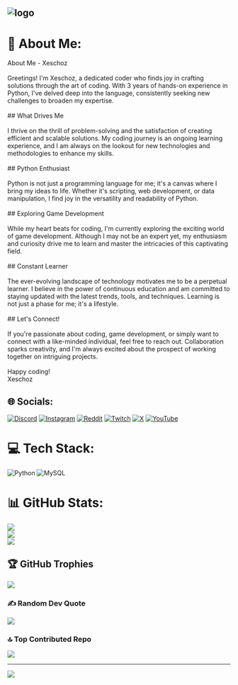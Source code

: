 ![logo]()
---
# 💫 About Me:
About Me - Xeschoz<br><br>Greetings! I'm Xeschoz, a dedicated coder who finds joy in crafting solutions through the art of coding. With 3 years of hands-on experience in Python, I've delved deep into the language, consistently seeking new challenges to broaden my expertise.<br><br>## What Drives Me<br><br>I thrive on the thrill of problem-solving and the satisfaction of creating efficient and scalable solutions. My coding journey is an ongoing learning experience, and I am always on the lookout for new technologies and methodologies to enhance my skills.<br><br>## Python Enthusiast<br><br>Python is not just a programming language for me; it's a canvas where I bring my ideas to life. Whether it's scripting, web development, or data manipulation, I find joy in the versatility and readability of Python.<br><br>## Exploring Game Development<br><br>While my heart beats for coding, I'm currently exploring the exciting world of game development. Although I may not be an expert yet, my enthusiasm and curiosity drive me to learn and master the intricacies of this captivating field.<br><br>## Constant Learner<br><br>The ever-evolving landscape of technology motivates me to be a perpetual learner. I believe in the power of continuous education and am committed to staying updated with the latest trends, tools, and techniques. Learning is not just a phase for me; it's a lifestyle.<br><br>## Let's Connect!<br><br>If you're passionate about coding, game development, or simply want to connect with a like-minded individual, feel free to reach out. Collaboration sparks creativity, and I'm always excited about the prospect of working together on intriguing projects.<br><br>Happy coding!<br>Xeschoz<br>


## 🌐 Socials:
[![Discord](https://img.shields.io/badge/Discord-%237289DA.svg?logo=discord&logoColor=white)](https://discord.com/users/1189071271074472101) [![Instagram](https://img.shields.io/badge/Instagram-%23E4405F.svg?logo=Instagram&logoColor=white)](https://instagram.com/xeschoz) [![Reddit](https://img.shields.io/badge/Reddit-%23FF4500.svg?logo=Reddit&logoColor=white)](https://reddit.com/user/xeschoz) [![Twitch](https://img.shields.io/badge/Twitch-%239146FF.svg?logo=Twitch&logoColor=white)](https://twitch.tv/xeschoz) [![X](https://img.shields.io/badge/X-black.svg?logo=X&logoColor=white)](https://x.com/xeschoz) [![YouTube](https://img.shields.io/badge/YouTube-%23FF0000.svg?logo=YouTube&logoColor=white)](https://www.youtube.com/channel/UCt8vhta824n0ZXRi7c4fBOQ) 

# 💻 Tech Stack:
![Python](https://img.shields.io/badge/python-3670A0?style=flat&logo=python&logoColor=ffdd54) ![MySQL](https://img.shields.io/badge/mysql-%2300000f.svg?style=flat&logo=mysql&logoColor=white)
# 📊 GitHub Stats:
![](https://github-readme-stats.vercel.app/api?username=Xeschoz&theme=radical&hide_border=false&include_all_commits=false&count_private=false)<br/>
![](https://github-readme-streak-stats.herokuapp.com/?user=Xeschoz&theme=radical&hide_border=false)<br/>
![](https://github-readme-stats.vercel.app/api/top-langs/?username=Xeschoz&theme=radical&hide_border=false&include_all_commits=false&count_private=false&layout=compact)

## 🏆 GitHub Trophies
![](https://github-profile-trophy.vercel.app/?username=Xeschoz&theme=radical&no-frame=false&no-bg=true&margin-w=4)

### ✍️ Random Dev Quote
![](https://quotes-github-readme.vercel.app/api?type=horizontal&theme=radical)

### 🔝 Top Contributed Repo
![](https://github-contributor-stats.vercel.app/api?username=Xeschoz&limit=5&theme=radical&combine_all_yearly_contributions=true)

---
[![](https://visitcount.itsvg.in/api?id=Xeschoz&icon=0&color=9)](https://visitcount.itsvg.in)

